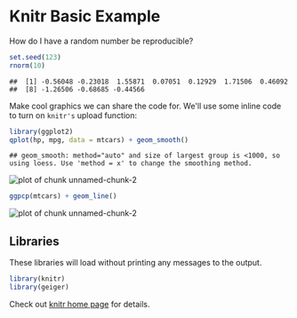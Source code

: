 

Knitr Basic Example
===================

How do I have a random number be reproducible?



```r
set.seed(123)
rnorm(10)
```



```
##  [1] -0.56048 -0.23018  1.55871  0.07051  0.12929  1.71506  0.46092
##  [8] -1.26506 -0.68685 -0.44566
```





Make cool graphics we can share the code for.  We'll use some inline code to turn on `knitr's` upload function: 




```r
library(ggplot2)
qplot(hp, mpg, data = mtcars) + geom_smooth()
```



```
## geom_smooth: method="auto" and size of largest group is <1000, so using loess. Use 'method = x' to change the smoothing method.
```

![plot of chunk unnamed-chunk-2](figure/unnamed-chunk-21.png) 

```r
ggpcp(mtcars) + geom_line()
```

![plot of chunk unnamed-chunk-2](figure/unnamed-chunk-22.png) 




## Libraries

These libraries will load without printing any messages to the output. 



```r
library(knitr)
library(geiger)
```




Check out [knitr home page](https://knitr.github.com) for details. 
